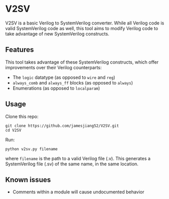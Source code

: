 # V2SV

V2SV is a basic Verilog to SystemVerilog converter. While all Verilog code is valid SystemVerilog code as well, this tool aims to modify Verilog code to take advantage of new SystemVerilog constructs.

## Features

This tool takes advantage of these SystemVerilog constructs, which offer improvements over their Verilog counterparts:
* The `logic` datatype (as opposed to `wire` and `reg`)
* `always_comb` and `always_ff` blocks (as opposed to `always`)
* Enumerations (as opposed to `localparam`)

## Usage

Clone this repo:
```
git clone https://github.com/jamesjiang52/V2SV.git
cd V2SV
```

Run:
```
python v2sv.py filename
```

where `filename` is the path to a valid Verilog file (.v). This generates a SystemVerilog file (.sv) of the same name, in the same location.

## Known issues

* Comments within a module will cause undocumented behavior
